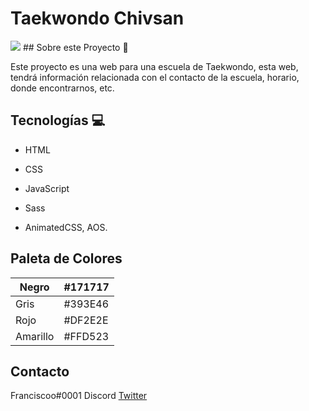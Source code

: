 # Taekwondo Chivsan
<img src="https://camo.githubusercontent.com/7110e92cae974ff798671baf200cf6d474064628ccdca6808e26db83725dd000/68747470733a2f2f696d672e736869656c64732e696f2f62616467652f7374617475732d696e25323070726f67726573732d79656c6c6f77">
## Sobre este Proyecto 🥋

Este proyecto es una web para una escuela de Taekwondo, esta web, tendrá información relacionada con el contacto de la escuela, horario, donde encontrarnos, etc.

## Tecnologías 💻

- HTML

- CSS

- JavaScript

- Sass

- AnimatedCSS, AOS.

## Paleta de Colores

| Negro    | #171717 |
|----------|---------|
| Gris     | #393E46 |
| Rojo     | #DF2E2E |
| Amarillo | #FFD523 |

## Contacto

Franciscoo#0001 Discord
[Twitter](https://twitter.com/FrancisCode_)
